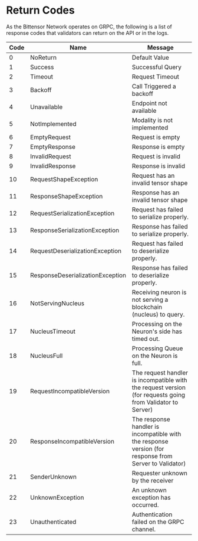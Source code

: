 # Return Codes
As the Bittensor Network operates on GRPC, the following is a list of response codes that validators can return on the API or in the logs.

| Code | Name                             | Message                                                                                                    |
|------|----------------------------------|------------------------------------------------------------------------------------------------------------|
| 0    | NoReturn                         | Default Value                                                                                              |
| 1    | Success                          | Successful Query                                                                                           |
| 2    | Timeout                          | Request Timeout                                                                                            |
| 3    | Backoff                          | Call Triggered a backoff                                                                                   |
| 4    | Unavailable                      | Endpoint not available                                                                                     |
| 5    | NotImplemented                   | Modality is not implemented                                                                                |
| 6    | EmptyRequest                     | Request is empty                                                                                           |
| 7    | EmptyResponse                    | Response is empty                                                                                          |
| 8    | InvalidRequest                   | Request is invalid                                                                                         |
| 9    | InvalidResponse                  | Response is invalid                                                                                        |
| 10   | RequestShapeException            | Request has an invalid tensor shape                                                                        |
| 11   | ResponseShapeException           | Response has an invalid tensor shape                                                                       |
| 12   | RequestSerializationException    | Request has failed to serialize properly.                                                                  |
| 13   | ResponseSerializationException   | Response has failed to serialize properly.                                                                 |
| 14   | RequestDeserializationException  | Request has failed to deserialize properly.                                                                |
| 15   | ResponseDeserializationException | Response has failed to deserialize properly.                                                               |
| 16   | NotServingNucleus                | Receiving neuron is not serving a blockchain (nucleus) to query.                                           |
| 17   | NucleusTimeout                   | Processing on the Neuron's side has timed out.                                                             |
| 18   | NucleusFull                      | Processing Queue on the Neuron is full.                                                                    |
| 19   | RequestIncompatibleVersion       | The request handler is incompatible with the request version (for requests going from Validator to Server) |
| 20   | ResponseIncompatibleVersion      | The response handler is incompatible with the response version (for response from Server to Validator)     |
| 21   | SenderUnknown                    | Requester unknown by the receiver                                                                          |
| 22   | UnknownException                 | An unknown exception has occurred.                                                                         |
| 23   | Unauthenticated                  | Authentication failed on the GRPC channel.                                                                 |